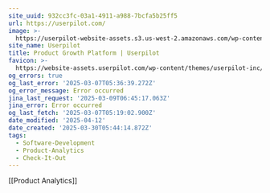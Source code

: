 ```yaml
---
site_uuid: 932cc3fc-03a1-4911-a988-7bcfa5b25ff5
url: https://userpilot.com/
image: >-
  https://userpilot-website-assets.s3.us-west-2.amazonaws.com/wp-content/uploads/2023/06/12134316/Userpilot-Product-Growth-Unlocked.png
site_name: Userpilot
title: Product Growth Platform | Userpilot
favicon: >-
  https://website-assets.userpilot.com/wp-content/themes/userpilot-inc/favicon/favicon-32x32.png
og_errors: true
og_last_error: '2025-03-07T05:36:39.272Z'
og_error_message: Error occurred
jina_last_request: '2025-03-09T06:45:17.063Z'
jina_error: Error occurred
og_last_fetch: '2025-03-07T05:19:02.900Z'
date_modified: '2025-04-12'
date_created: '2025-03-30T05:44:14.872Z'
tags:
  - Software-Development
  - Product-Analytics
  - Check-It-Out
---
```
























[[Product Analytics]]

